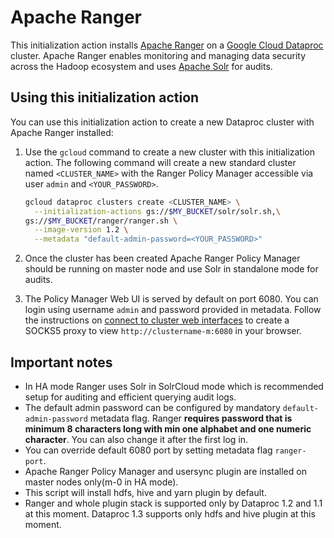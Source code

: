 # Apache Ranger

This initialization action installs [Apache Ranger](https://ranger.apache.org/) on a [Google Cloud Dataproc](https://cloud.google.com/dataproc) cluster.
 Apache Ranger enables monitoring and managing data security across the Hadoop ecosystem and uses [Apache Solr](http://lucene.apache.org/solr/) for audits.

## Using this initialization action

You can use this initialization action to create a new Dataproc cluster with Apache Ranger installed:

1. Use the `gcloud` command to create a new cluster with this initialization action. 
The following command will create a new standard cluster named `<CLUSTER_NAME>` with the Ranger Policy Manager accessible via user `admin` and `<YOUR_PASSWORD>`.

    ```bash
    gcloud dataproc clusters create <CLUSTER_NAME> \
      --initialization-actions gs://$MY_BUCKET/solr/solr.sh,\
    gs://$MY_BUCKET/ranger/ranger.sh \
      --image-version 1.2 \
      --metadata "default-admin-password=<YOUR_PASSWORD>" 
    ```
1. Once the cluster has been created Apache Ranger Policy Manager should be running on master node and use Solr in standalone mode for audits.
1. The Policy Manager Web UI is served by default on port 6080. You can login using username `admin` and password provided in metadata. 
Follow the instructions on [connect to cluster web interfaces](https://cloud.google.com/dataproc/docs/concepts/accessing/cluster-web-interfaces) 
to create a SOCKS5 proxy to view `http://clustername-m:6080` in your browser.

## Important notes
* In HA mode Ranger uses Solr in SolrCloud mode which is recommended setup for auditing and efficient querying audit logs.
* The default admin password can be configured by mandatory `default-admin-password` metadata flag. Ranger **requires password that is minimum 8 characters long with min one alphabet and one numeric character**. You can also change it after the first log in.
* You can override default 6080 port by setting metadata flag `ranger-port`.
* Apache Ranger Policy Manager and usersync plugin are installed on master nodes only(m-0 in HA mode).
* This script will install hdfs, hive and yarn plugin by default.
* Ranger and whole plugin stack is supported only by Dataproc 1.2 and 1.1 at this moment. Dataproc 1.3 supports only hdfs and hive plugin at this moment.